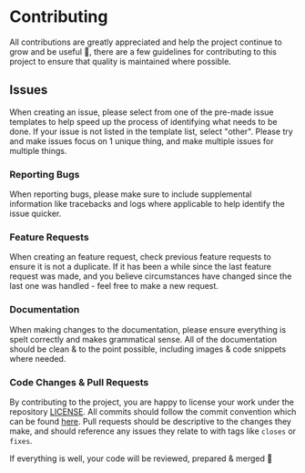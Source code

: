 # Contributing
All contributions are greatly appreciated and help the project continue to grow and be useful 💜, there are a few guidelines for contributing to this project to ensure that quality is maintained where possible.

## Issues
When creating an issue, please select from one of the pre-made issue templates to help speed up the process of identifying what needs to be done. If your issue is not listed in the template list, select "other". Please try and make issues focus on 1 unique thing, and make multiple issues for multiple things.

### Reporting Bugs
When reporting bugs, please make sure to include supplemental information like tracebacks and logs where applicable to help identify the issue quicker. 

### Feature Requests
When creating an feature request, check previous feature requests to ensure it is not a duplicate. If it has been a while since the last feature request was made, and you believe circumstances have changed since the last one was handled - feel free to make a new request.

### Documentation
When making changes to the documentation, please ensure everything is spelt correctly and makes grammatical sense. All of the documentation should be clean & to the point possible, including images & code snippets where needed. 

### Code Changes & Pull Requests
By contributing to the project, you are happy to license your work under the repository [LICENSE](./LICENSE). All commits should follow the commit convention which can be found [here](.github/COMMIT_CONVENTION.md). Pull requests should be descriptive to the changes they make, and should reference any issues they relate to with tags like `closes` or `fixes`.

If everything is well, your code will be reviewed, prepared & merged 🚀
